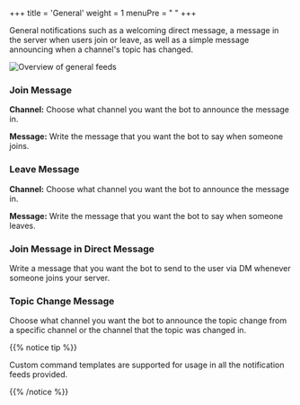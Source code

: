 +++
title = 'General'
weight = 1
menuPre = "<i class= 'fas fa-bell'></i> "
+++

General notifications such as a welcoming direct message, a message in the server when users join or leave, as well as a
simple message announcing when a channel's topic has changed.

<!--more-->

![Overview of general feeds](./general_overview.png)

### Join Message

**Channel:** Choose what channel you want the bot to announce the message in.

**Message:** Write the message that you want the bot to say when someone joins.

### Leave Message

**Channel:** Choose what channel you want the bot to announce the message in.

**Message:** Write the message that you want the bot to say when someone leaves.

### Join Message in Direct Message

Write a message that you want the bot to send to the user via DM whenever someone joins your server.

### Topic Change Message

Choose what channel you want the bot to announce the topic change from a specific channel or the channel that the topic
was changed in.

{{% notice tip %}}

Custom command templates are supported for usage in all the notification feeds provided.

{{% /notice %}}
